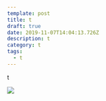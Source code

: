 ```yaml
---
template: post
title: t
draft: true
date: 2019-11-07T14:04:13.726Z
description: t
category: t
tags:
  - t
---
```

t

![](/media/cs.jpeg)

